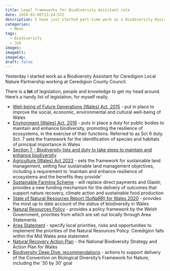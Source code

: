 ```yaml
---
title: Legal frameworks for Biodiversity Assistant role
date: 2024-03-06T13:24:57Z
description: I have just started part-time work as a Biodiversity Assistant for Ceredigion County Council, and these legal frameworks are here for reference
categories:
  - News
tags: 
  - Biodiversity
  - Job
images: 
imageAlt:
imageCap:
draft: false
---
```


Yesterday I started work as a Biodiversity Assistant for Ceredigion Local Nature Partnership working at Ceredigion County Council. 

There is a **lot** of legislation, people and knowledge to get my head around. Here’s a handy list of legislation, for myself really.

* [Well-being of Future Generations (Wales) Act, 2015](/future-generations/) - put in place to improve the social, economic, environmental and cultural well-being of Wales
* [Environment (Wales) Act, 2016](https://www.legislation.gov.uk/anaw/2016/3/contents/enacted) -  puts in place a duty for public bodies to maintain and enhance biodiversity, promoting the resilience of ecosystems, in the exercise of their functions. Referred to as Sct 6 duty. Sct. 7 sets the framework for the
identification of species and habitats of principal importance in Wales
* [Section 7 - Biodiversity lists and duty to take steps to maintain and enhance biodiversity](https://www.biodiversitywales.org.uk/Section-7)
* [Agriculture (Wales) Act 2023](https://www.gov.wales/agriculture-wales-act-2023) - sets the framework for sustainable land management, setting four sustainable land management objectives, including a requirement to ‘maintain and enhance resilience of ecosystems and the benefits they provide’
* [Sustainable Farming Scheme](https://www.gov.wales/sustainable-farming-scheme) - will replace direct payments and Glastir, provides a new funding mechanism for the delivery of outcomes that support nature recovery, climate action and sustainable food production
* [State of Natural Resources Report (SoNaRR) for Wales 2020](https://naturalresources.wales/evidence-and-data/research-and-reports/state-of-natural-resources-report-sonarr-for-wales-2020/?lang=en) - provides the most up to date account of the status of biodiversity in Wales
* [Natural Resources Policy](https://www.gov.wales/natural-resources-policy) - provides a policy framework by the Welsh Government, priorities from
which are set out locally through Area Statements
* [Area Statement](https://naturalresources.wales/about-us/what-we-do/strategies-and-plans/area-statements/mid-wales-area-statement/?lang=en) - specify local priorities, risks and opportunities to implement the priorities of the Natural Resources Policy. Ceredigion falls within the Mid Wales area statement
* [Natural Recovery Action Plan](https://www.gov.wales/nature-recovery-action-plan) - the National Biodiversity Strategy and Action Plan for Wales
* [Biodiversity Deep Dive: recommendations](https://www.gov.wales/biodiversity-deep-dive-recommendations-html) -  actions to support delivery of the Convention on Biological Diversity’s Framework for Nature, including the ’30 by 30’ goal
